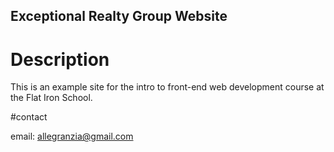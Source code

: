 Exceptional Realty Group Website
---

# Description

This is an example site for the intro to front-end web development course at the Flat Iron School.

#contact

email: allegranzia@gmail.com
